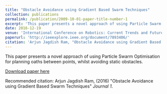 ```yaml
---
title: "Obstacle Avoidance using Gradient Based Swarm Techniques"
collection: publications
permalink: /publication/2009-10-01-paper-title-number-1
excerpt: 'This paper presents a novel approach of using Particle Swarm Optimisation for planning oaths between points, whilst avoiding static obstacles.'
date: 2016-12-19
venue: 'International Conference on Robotics: Current Trends and Future Challenges, Thanjavur, Tamil Nadu, India'
paperurl: 'http://ieeexplore.ieee.org/document/7893406/'
citation: 'Arjun Jagdish Ram, "Obstacle Avoidance using Gradient Based Swarm Techniques" <i>Journal 1</i>. 1(1).'
---
```

This paper presents a novel approach of using Particle Swarm Optimisation for planning oaths between points, whilst avoiding static obstacles.

[Download paper here](http://ieeexplore.ieee.org/document/7893406/)

Recommended citation: Arjun Jagdish Ram, (2016) "Obstacle Avoidance using Gradient Based Swarm Techniques" <i>Journal 1</i>.
